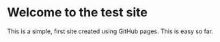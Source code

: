 # Welcome to the test site

This is a simple, first site created using GitHub pages.
This is easy so far.
